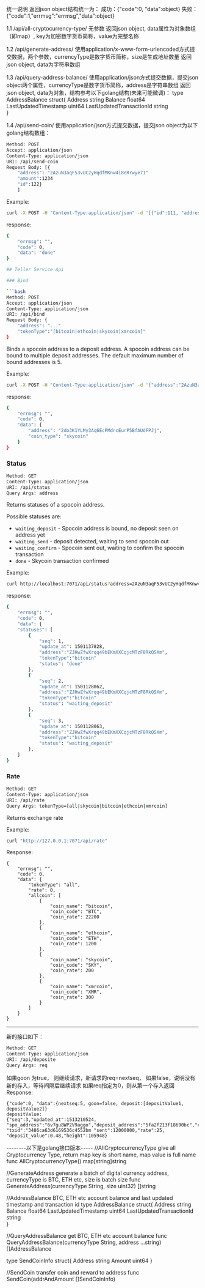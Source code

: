 统一说明
返回json object结构统一为：
成功：{"code":0, "data":object}
失败：{"code":1,"errmsg":"errmsg","data":object}

1.1 /api/all-cryptocurrency-type/
无参数
返回json object, data属性为对象数组（即map）, key为加密数字货币简称，value为完整名称

1.2 /api/generate-address/
使用application/x-www-form-urlencoded方式提交数据，两个参数，currencyType是数字货币简称，size是生成地址数量
返回json object, data为字符串数组

1.3 /api/query-address-balance/
使用application/json方式提交数据，提交json object两个属性，currencyType是数字货币简称，address是字符串数组
返回json object, data为对象，结构参考以下golang结构(未来可能微调)：
type AddressBalance struct{
	Address string
	Balance float64
	LastUpdatedTimestamp uint64
	LastUpdatedTransactionId string		
}

1.4 /api/send-coin/
使用application/json方式提交数据，提交json object为以下golang结构数组：

```bash
Method: POST
Accept: application/json
Content-Type: application/json
URI: /api/send-coin
Request Body: [{
    "address": "2AzuN3aqF53vUC2yHqdfMKnw4i8eRrwye71"
    "amount":1234
    "id":122}
    ]
```
Example:

```bash
curl -X POST -H "Content-Type:application/json" -d '[{"id":111, "address":"2AzuN3aqF53vUC2yHqdfMKnw4i8eRrwye71","amount":"1234"}]' http://localhost:7071/api/send-coin
```

response:

```bash
{
    "errmsg": "",
    "code": 0,
    "data": "done"
}

## Teller Service Api

### Bind

```bash
Method: POST
Accept: application/json
Content-Type: application/json
URI: /api/bind
Request Body: {
    "address": "..."
    "tokenType":"[bitcoin|ethcoin|skycoin|xmrcoin]"
}
```

Binds a spocoin address to a deposit address. A spocoin address can be bound to
multiple deposit addresses.  The default maximum number of bound addresses is 5.

Example:

```bash
curl -X POST -H "Content-Type:application/json" -d '{"address":"2AzuN3aqF53vUC2yHqdfMKnw4i8eRrwye71","coin_type":"skycoin"}' http://localhost:7071/api/bind/
```

response:

```bash
{
    "errmsg": "",
    "code": 0,
    "data": {
        "address": "2do3K1YLMy3Aq6EcPMdncEurP5BfAUdFPJj",
        "coin_type": "skycoin"
    }
}
```

### Status

```bash
Method: GET
Content-Type: application/json
URI: /api/status
Query Args: address
```

Returns statuses of a spocoin address.

Possible statuses are:

* `waiting_deposit` - Spocoin address is bound, no deposit seen on address yet
* `waiting_send` - deposit detected, waiting to send spocoin out
* `waiting_confirm` - Spocoin sent out, waiting to confirm the spocoin transaction
* `done` - Skycoin transaction confirmed

Example:

```bash
curl http://localhost:7071/api/status?address=2AzuN3aqF53vUC2yHqdfMKnw4i8eRrwye71\&coin_type=bitcoin
```

response:

```bash
{
    "errmsg": "",
    "code": 0,
    "data": {
    "statuses": [
        {
            "seq": 1,
            "update_at": 1501137828,
            "address":"ZJHwZfwXrqq49bEKmXXCqjcMTzF8RkQSXm",
            "tokenType":"bitcoin"
            "status": "done"
        },
        {
            "seq": 2,
            "update_at": 1501128062,
            "address":"ZJHwZfwXrqq49bEKmXXCqjcMTzF8RkQSXm",
            "tokenType":"bitcoin"
            "status": "waiting_deposit"
        },
        {
            "seq": 3,
            "update_at": 1501128063,
            "address":"ZJHwZfwXrqq49bEKmXXCqjcMTzF8RkQSXm",
            "tokenType":"bitcoin"
            "status": "waiting_deposit"
        },
    ]
}
```

### Rate

```bash
Method: GET
Content-Type: application/json
URI: /api/rate
Query Args: tokenType=[all|skycoin|bitcoin|ethcoin|xmrcoin]
```

Returns exchange rate

Example:

```bash
curl "http://127.0.0.1:7071/api/rate"
```

Response:
```
{
    "errmsg": "",
    "code": 0,
    "data": {
        "tokenType": "all",
        "rate": 0,
        "allcoin": [
            {
                "coin_name": "bitcoin",
                "coin_code": "BTC",
                "coin_rate": 22200
            },
            {
                "coin_name": "ethcoin",
                "coin_code": "ETH",
                "coin_rate": 1200
            },
            {
                "coin_name": "skycoin",
                "coin_code": "SKY",
                "coin_rate": 200
            },
            {
                "coin_name": "xmrcoin",
                "coin_code": "XMR",
                "coin_rate": 300
            }
        ]
    }
}
```
----

新的接口如下：

```bash
Method: GET
Content-Type: application/json
URI: /api/deposite
Query Args: req
```
如果goon 为true， 则继续请求，新请求的req=nextseq， 如果false，说明没有新的存入，等待间隔后继续请求
如果req指定为0，则从第一个存入返回
Response:
```
{"code":0, "data":{nextseq:5, goon=false, deposit:[depositValue1, depositValue2]}
depositValue:
{"seq":3,"updated_at":1513210524, "spo_address":"6v7gu8WP2V9aggo","deposit_address":"5fa2f213f18690bc","coin_type":"bitcoin", "txid":"3486ca63d6169536c4552bm "sent":12000000,"rate":25, "deposit_value":0.48,"height":105948}
```


--------以下是golang接口版本-----
//AllCryptocurrencyType give all Cryptocurrency Type, return map key is short name, map value is full name
func AllCryptocurrencyType() map[string]string

//GenerateAddress generate a batch of digital currency address, currencyType is BTC, ETH etc, size is batch size
func GenerateAddress(currencyType String, size uint32) []string

//AddressBalance BTC, ETH etc account balance and last updated timestamp and transaction id
type AddressBalance struct{
	Address string
	Balance float64
	LastUpdatedTimestamp uint64
	LastUpdatedTransactionId string		
}

//QueryAddressBalance get BTC, ETH etc account balance
func QueryAddressBalance(currencyType String, address ...string) []AddressBalance

type SendCoinInfo struct{
	Address string
	Amount uint64
}

//SendCoin transfer coin and reward to address
func SendCoin(addrAndAmount []SendCoinInfo)
